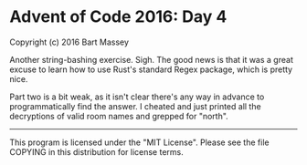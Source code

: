 # Advent of Code 2016: Day 4
Copyright (c) 2016 Bart Massey

Another string-bashing exercise. Sigh. The good news is that
it was a great excuse to learn how to use Rust's standard
Regex package, which is pretty nice.

Part two is a bit weak, as it isn't clear there's any way in
advance to programmatically find the answer. I cheated and
just printed all the decryptions of valid room names and
grepped for "north".

---

This program is licensed under the "MIT License".
Please see the file COPYING in this distribution
for license terms.

